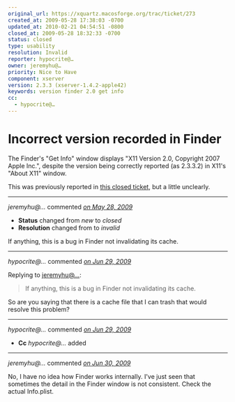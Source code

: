 ```yaml
---
original_url: https://xquartz.macosforge.org/trac/ticket/273
created_at: 2009-05-28 17:38:03 -0700
updated_at: 2010-02-21 04:54:51 -0800
closed_at: 2009-05-28 18:32:33 -0700
status: closed
type: usability
resolution: Invalid
reporter: hypocrite@…
owner: jeremyhu@…
priority: Nice to Have
component: xserver
version: 2.3.3 (xserver-1.4.2-apple42)
keywords: version finder 2.0 get info
cc:
  - hypocrite@…
---
```


Incorrect version recorded in Finder
====================================


The Finder's "Get Info" window displays "X11 Version 2.0, Copyright 2007 Apple Inc.", despite the version being correctly reported (as 2.3.3.2) in X11's "About X11" window.

This was previously reported in [this closed ticket](http://xquartz.macosforge.org/trac/ticket/189), but a little unclearly.



---

*jeremyhu@…* commented *[on May 28, 2009](https://xquartz.macosforge.org/trac/ticket/273#comment:1 "May 28, 2009 at 6:32 PM PDT")*

-   **Status** changed from *new* to *closed*
-   **Resolution** changed from to *invalid*

If anything, this is a bug in Finder not invalidating its cache.



---

*hypocrite@…* commented *[on Jun 29, 2009](https://xquartz.macosforge.org/trac/ticket/273#comment:2 "June 29, 2009 at 7:01 PM PDT")*

Replying to [jeremyhu@…](https://xquartz.macosforge.org/trac/ticket/273#comment:1):

> If anything, this is a bug in Finder not invalidating its cache.

So are you saying that there is a cache file that I can trash that would resolve this problem?



---

*hypocrite@…* commented *[on Jun 29, 2009](https://xquartz.macosforge.org/trac/ticket/273#comment:3 "June 29, 2009 at 7:01 PM PDT")*

-   **Cc** *hypocrite@…* added



---

*jeremyhu@…* commented *[on Jun 30, 2009](https://xquartz.macosforge.org/trac/ticket/273#comment:4 "June 30, 2009 at 8:30 AM PDT")*

No, I have no idea how Finder works internally. I've just seen that sometimes the detail in the Finder window is not consistent. Check the actual Info.plist.



